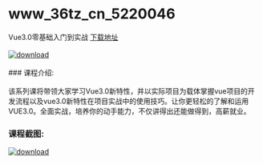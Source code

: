 # www_36tz_cn_5220046
Vue3.0零基础入门到实战
[下载地址](http://www.36tz.cn/article/5220046 "下载地址")
<br/></br>[![download](http://36tz.cn/muke_img/2021_06_1-9-300x170.png "下载地址")](http://www.36tz.cn/article/5220046 "下载地址")
<br/></br>### 课程介绍:<br/></br>该系列课将带领大家学习Vue3.0新特性，并以实际项目为载体掌握vue项目的开发流程以及vue3.0新特性在项目实战中的使用技巧。让你更轻松的了解和运用VUE3.0。全面实战，培养你的动手能力，不仅讲得出还能做得到，高薪就业。

### 课程截图:
[![download](http://36tz.cn/muke_img/2021_06_2-6.png "下载地址")](http://www.36tz.cn/article/5220046 "下载地址")
